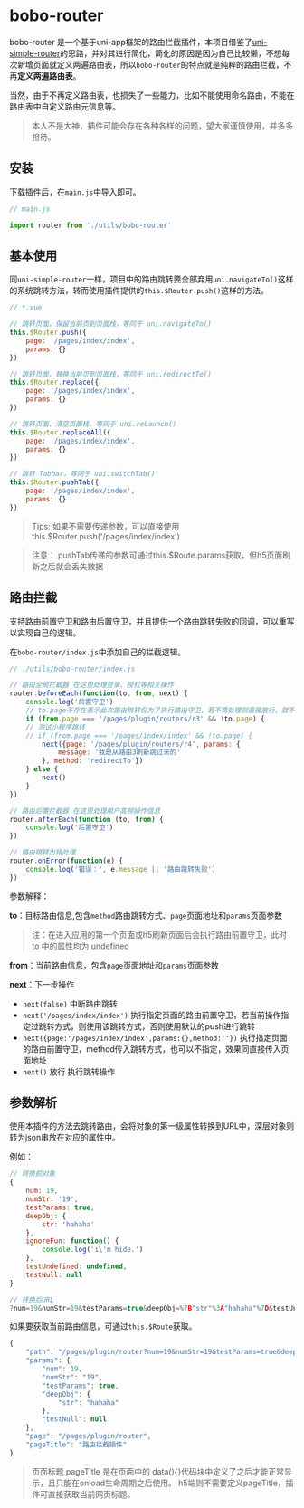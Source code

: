 # bobo-router

bobo-router 是一个基于uni-app框架的路由拦截插件，本项目借鉴了[uni-simple-router](https://github.com/SilurianYang/uni-simple-router)的思路，并对其进行简化，简化的原因是因为自己比较懒，不想每次新增页面就定义两遍路由表，所以`bobo-router`的特点就是纯粹的路由拦截，不再**定义两遍路由表**。

当然，由于不再定义路由表，也损失了一些能力，比如不能使用命名路由，不能在路由表中自定义路由元信息等。

> 本人不是大神，插件可能会存在各种各样的问题，望大家谨慎使用，并多多担待。

## 安装

下载插件后，在`main.js`中导入即可。

```js
// main.js

import router from './utils/bobo-router'
```

## 基本使用

同`uni-simple-router`一样，项目中的路由跳转要全部弃用`uni.navigateTo()`这样的系统跳转方法，转而使用插件提供的`this.$Router.push()`这样的方法。

```js
// *.vue

// 跳转页面，保留当前页到页面栈，等同于 uni.navigateTo()
this.$Router.push({
	page: '/pages/index/index',
	params: {}
})

// 跳转页面，替换当前页到页面栈，等同于 uni.redirectTo()
this.$Router.replace({
	page: '/pages/index/index',
	params: {}
})

// 跳转页面，清空页面栈，等同于 uni.reLaunch()
this.$Router.replaceAll({
	page: '/pages/index/index',
	params: {}
})

// 跳转 Tabbar，等同于 uni.switchTab()
this.$Router.pushTab({
	page: '/pages/index/index',
	params: {}
})
```

> Tips: 
> 如果不需要传递参数，可以直接使用 this.$Router.push('/pages/index/index')

> 注意：
> pushTab传递的参数可通过this.$Route.params获取，但h5页面刷新之后就会丢失数据

## 路由拦截

支持路由前置守卫和路由后置守卫，并且提供一个路由跳转失败的回调，可以重写以实现自己的逻辑。

在`bobo-router/index.js`中添加自己的拦截逻辑。

```js
// ./utils/bobo-router/index.js

// 路由全局拦截器 在这里处理登录、授权等相关操作
router.beforeEach(function(to, from, next) {
	console.log('前置守卫')
	// to.page不存在表示此次路由跳转仅为了执行路由守卫，若不需处理则直接放行，就不会执行任何路由操作了
	if (from.page === '/pages/plugin/routers/r3' && !to.page) {
	// 测试小程序跳转
	// if (from.page === '/pages/index/index' && !to.page) {
		next({page: '/pages/plugin/routers/r4', params: {
			message: '我是从路由3刷新跳过来的'
		}, method: 'redirectTo'})
	} else {
		next()
	}
})

// 路由后置拦截器 在这里处理用户高频操作信息
router.afterEach(function (to, from) {
	console.log('后置守卫')
})

// 路由跳转出错处理
router.onError(function(e) {
	console.log('错误：', e.message || '路由跳转失败')
})
```

参数解释：

**to**：目标路由信息,包含`method`路由跳转方式、`page`页面地址和`params`页面参数

> 注：在进入应用的第一个页面或h5刷新页面后会执行路由前置守卫，此时 to 中的属性均为 undefined

**from**：当前路由信息，包含`page`页面地址和`params`页面参数

**next**：下一步操作

- `next(false)` 中断路由跳转
- `next('/pages/index/index')` 执行指定页面的路由前置守卫，若当前操作指定过跳转方式，则使用该跳转方式，否则使用默认的push进行跳转
- `next({page:'/pages/index/index',params:{},method:''})` 执行指定页面的路由前置守卫，method传入跳转方式，也可以不指定，效果同直接传入页面地址
- `next()` 放行 执行跳转操作

## 参数解析

使用本插件的方法去跳转路由，会将对象的第一级属性转换到URL中，深层对象则转为json串放在对应的属性中。

例如：

```js
// 转换前对象
{
	num: 19,
	numStr: '19',
	testParams: true,
	deepObj: {
		str: 'hahaha'
	},
	ignoreFun: function() {
		console.log('i\'m hide.')
	},
	testUndefined: undefined,
	testNull: null
}

// 转换后URL
?num=19&numStr=19&testParams=true&deepObj=%7B"str"%3A"hahaha"%7D&testUndefined=&testNull=
```

如果要获取当前路由信息，可通过`this.$Route`获取。

```js
{
    "path": "/pages/plugin/router?num=19&numStr=19&testParams=true&deepObj={\"str\":\"hahaha\"}&testUndefined=&testNull=",
    "params": {
        "num": 19,
        "numStr": "19",
        "testParams": true,
        "deepObj": {
            "str": "hahaha"
        },
        "testNull": null
    },
    "page": "/pages/plugin/router",
    "pageTitle": "路由拦截插件"
}
```

> 页面标题 pageTitle 是在页面中的 data(){}代码块中定义了之后才能正常显示，且只能在onload生命周期之后使用。
> h5端则不需要定义pageTitle，插件可直接获取当前网页标题。